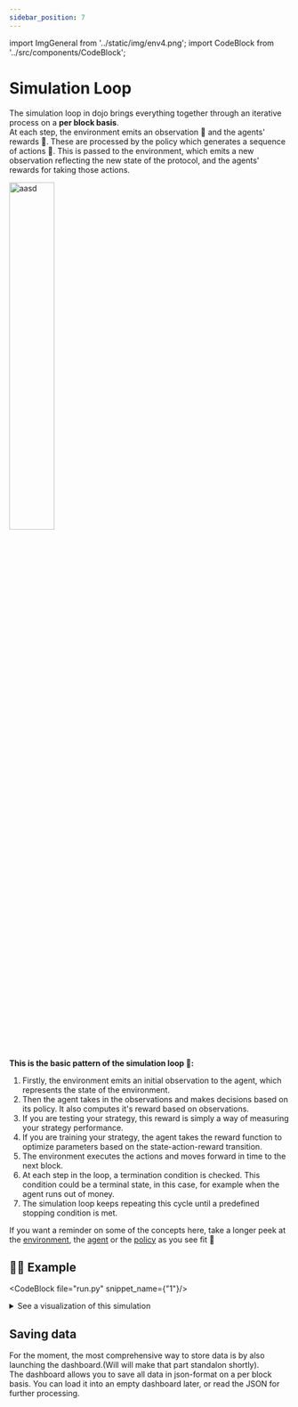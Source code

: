 ```yaml
---
sidebar_position: 7
---
```


import ImgGeneral from '../static/img/env4.png';
import CodeBlock from '../src/components/CodeBlock';

# Simulation Loop

The simulation loop in dojo brings everything together through an iterative process on a **per block basis**.  
At each step, the environment emits an observation 🔎 and the agents' rewards 🥇. These are processed by the policy which generates a sequence of actions 🕺. This is passed to the environment, which emits a new observation reflecting the new state of the protocol, and the agents' rewards for taking those actions.

<img src={ImgGeneral} alt="aasd" width="40%" />


**This is the basic pattern of the simulation loop 🔄:**

<!-- <details><summary> 1. <b>Resetting</b> the environment to its initial state and returning the initial observation </summary><p>

```python
print("hello world!")
```
</p></details> -->






1. Firstly, the environment emits an initial observation to the agent, which represents the state of the  environment.
2. Then the agent takes in the observations and makes decisions based on its policy. It also computes it's reward based on observations.
3. If you are testing your strategy, this reward is simply a way of measuring your strategy performance.
4. If you are training your strategy, the agent takes the reward function to optimize parameters based on the state-action-reward transition.
5. The environment executes the actions and moves forward in time to the next block.
6. At each step in the loop, a termination condition is checked. This condition could be a terminal state, in this case, for example when the agent runs out of money. 
7. The simulation loop keeps repeating this cycle until a predefined stopping condition is met. 




If you want a reminder on some of the concepts here, take a longer peek at the [environment](./environments/UniswapV3#show-me-the-code), the [agent](./Agents#creating-your-own-agent) or the [policy](./Policies#training) as you see fit 🙂


## 🧑‍💻 Example

<CodeBlock file="run.py" snippet_name={"1"}/>

<details><summary>See a visualization of this simulation</summary>
<p>
This is a screenshot of our upcoming live-simulation dashboard.
</p>

![](/img/simulation_full.png)
</details>


## Saving data
For the moment, the most comprehensive way to store data is by also launching the dashboard.(Will will make that part standalon shortly).  
The dashboard allows you to save all data in json-format on a per block basis. You can load it into an empty dashboard later, or read the JSON for further processing.